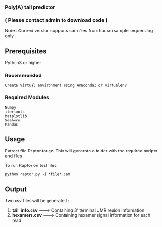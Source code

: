 ### Poly(A) tail predictor 

### ( Please contact admin to download code ) 
 Note : Current version supports sam files from human sample sequencing only 
## Prerequisites ##

Python3 or higher 

### Recommended ###

    Create Virtual environment using Anaconda3 or virtualenv

### Required Modules 

    Numpy
    itertools
    Matplotlib
    Seaborn
    Pandas

## Usage 

Extract file Raptor.tar.gz. This will generate a folder with the required scripts and files 

To run Raptor on test files 

    python raptor.py -i *file*.sam

## Output

Two csv files will be generated : 

1. ****tail_info.csv**** --->  Containing 3' terminal UMR region information 
2. ****hexamers.csv**** ---> Containing hexamer signal information for each read 




